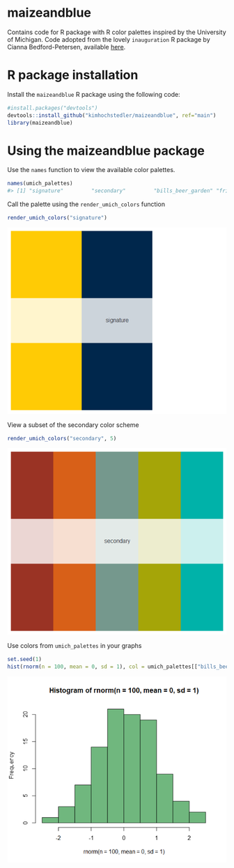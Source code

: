 # maizeandblue
Contains code for R package with R color palettes inspired by the University of Michigan.
Code adopted from the lovely `inauguration` R package by Cianna Bedford-Petersen, available [here](https://github.com/ciannabp/inauguration). 

# R package installation
Install the  `maizeandblue` R package using the following code:
``` r
#install.packages("devtools")
devtools::install_github("kimhochstedler/maizeandblue", ref="main")
library(maizeandblue)
```

# Using the maizeandblue package
Use the `names` function to view the available color palettes.
```r
names(umich_palettes)
#> [1] "signature"         "secondary"         "bills_beer_garden" "frita_batidos"  
```

Call the palette using the `render_umich_colors` function
```r
render_umich_colors("signature")
```
![](signature.png)

View a subset of the secondary color scheme
```r
render_umich_colors("secondary", 5)
```
![](secondary.png)

Use colors from `umich_palettes` in your graphs
```r
set.seed(1)
hist(rnorm(n = 100, mean = 0, sd = 1), col = umich_palettes[["bills_beer_garden"]][2])
```
![](bills_histogram.png)
